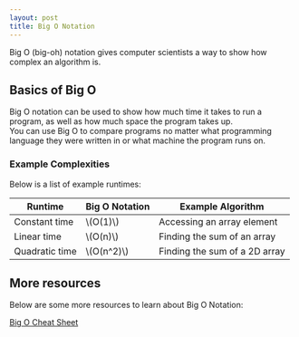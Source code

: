 ```yaml
---
layout: post
title: Big O Notation
---
```


Big O (big-oh) notation gives computer scientists a way to show how complex an algorithm is.

## Basics of Big O
Big O notation can be used to show how much time it takes to run a program, as well as how much space the program takes up.  
You can use Big O to compare programs no matter what programming language they were written in or what machine the program runs on.

### Example Complexities
Below is a list of example runtimes:

| Runtime        | Big O Notation  | Example Algorithm             |
|----------------|-----------------|-------------------------------|
| Constant time  | \\(O(1)\\)      | Accessing an array element    |
| Linear time    | \\(O(n)\\)      | Finding the sum of an array   |
| Quadratic time | \\(O(n^2)\\)    | Finding the sum of a 2D array |

## More resources
Below are some more resources to learn about Big O Notation:

[Big O Cheat Sheet](https://www.bigocheatsheet.com/)

